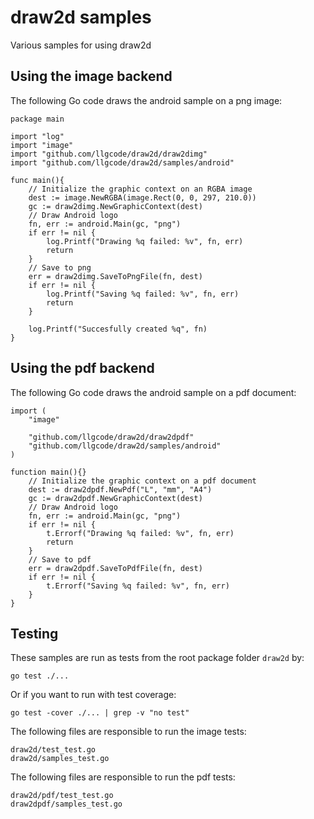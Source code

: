 draw2d samples
==============

Various samples for using draw2d

Using the image backend
-----------------------

The following Go code draws the android sample on a png image:

```
package main

import "log"
import "image"
import "github.com/llgcode/draw2d/draw2dimg"
import "github.com/llgcode/draw2d/samples/android"

func main(){
	// Initialize the graphic context on an RGBA image
	dest := image.NewRGBA(image.Rect(0, 0, 297, 210.0))
	gc := draw2dimg.NewGraphicContext(dest)
	// Draw Android logo
	fn, err := android.Main(gc, "png")
	if err != nil {
		log.Printf("Drawing %q failed: %v", fn, err)
		return
	}
	// Save to png
	err = draw2dimg.SaveToPngFile(fn, dest)
	if err != nil {
		log.Printf("Saving %q failed: %v", fn, err)
		return
	}

	log.Printf("Succesfully created %q", fn)
}
```

Using the pdf backend
---------------------

The following Go code draws the android sample on a pdf document:

```
import (
	"image"

	"github.com/llgcode/draw2d/draw2dpdf"
	"github.com/llgcode/draw2d/samples/android"
)

function main(){}
	// Initialize the graphic context on a pdf document
	dest := draw2dpdf.NewPdf("L", "mm", "A4")
	gc := draw2dpdf.NewGraphicContext(dest)
	// Draw Android logo
	fn, err := android.Main(gc, "png")
	if err != nil {
		t.Errorf("Drawing %q failed: %v", fn, err)
		return
	}
	// Save to pdf
	err = draw2dpdf.SaveToPdfFile(fn, dest)
	if err != nil {
		t.Errorf("Saving %q failed: %v", fn, err)
	}
}
```

Testing
-------

These samples are run as tests from the root package folder `draw2d` by:
```
go test ./...
```
Or if you want to run with test coverage:
```
go test -cover ./... | grep -v "no test"
```
The following files are responsible to run the image tests:
```
draw2d/test_test.go
draw2d/samples_test.go
```
The following files are responsible to run the pdf tests:
```
draw2d/pdf/test_test.go
draw2dpdf/samples_test.go
```
